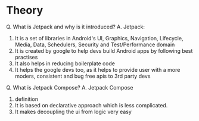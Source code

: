 # Theory

Q. What is Jetpack and why is it introduced?
A. Jetpack:
1. It is a set of libraries in Android's UI, Graphics, Navigation, Lifecycle, Media, Data, Schedulers, Security and Test/Performance domain
2. It is created by google to help devs build Android apps by following best practises
3. It also helps in reducing boilerplate code
4. It helps the google devs too, as it helps to provide user with a more moders, consistent and bug free apis to 3rd party devs

Q. What is Jetpack Compose?
A. Jetpack Compose
1. definition
2. It is based on declarative approach which is less complicated.
3. It makes decoupling the ui from logic very easy
